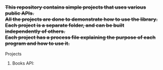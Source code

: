 <s><h3> This repository contains simple projects that uses various public APIs. <br>
All the projects are done to demonstrate how to use the library.  Each project is a separate folder, and can be built independently of others.<br> 
Each project has a process file explaining the purpose of each program and how to use it.
</s></h3>
Projects
1. Books API:

